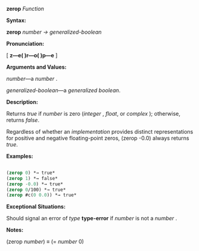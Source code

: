 **zerop** *Function* 



**Syntax:** 



**zerop** *number → generalized-boolean* 



**Pronunciation:** 



[ **z—e( )r—o( )p—e** ] 



**Arguments and Values:** 



*number*—a *number* . 



*generalized-boolean*—a *generalized boolean*. 



**Description:** 



Returns *true* if *number* is zero (*integer* , *float*, or *complex* ); otherwise, returns *false*. 



Regardless of whether an *implementation* provides distinct representations for positive and negative floating-point zeros, (zerop -0.0) always returns *true*. 



**Examples:**
```lisp
 
(zerop 0) *→ true* 
(zerop 1) *→ false* 
(zerop -0.0) *→ true* 
(zerop 0/100) *→ true* 
(zerop #c(0 0.0)) *→ true* 

```
**Exceptional Situations:** 



Should signal an error of *type* **type-error** if *number* is not a *number* . 



**Notes:** 



(zerop *number*) *≡* (= *number* 0) 



